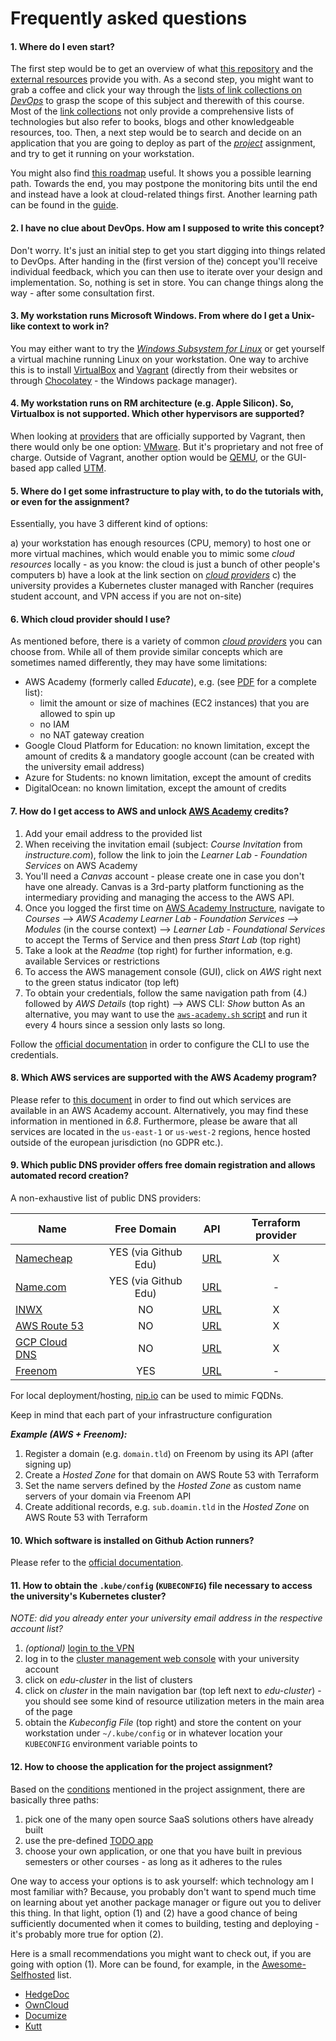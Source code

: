 Frequently asked questions
==========================


#### 1. Where do I even start?

The first step would be to get an overview of what [this repository](./README.md#table-of-contents) and the
[external resources](./README.md#external-resources) provide you with. As a second step, you might want to grab
a coffee and click your way through the [lists of link collections on *DevOps*](./links.md#devops) to grasp the
scope of this subject and therewith of this course. Most of the [link collections](./links.md#devops) not only
provide a comprehensive lists of technologies but also refer to books, blogs and other knowledgeable resources, too.
Then, a next step would be to search and decide on an application that you are going to deploy as part of the
[*project*](./assignments/project.md) assignment, and try to get it running on your workstation.

You might also find [this roadmap](https://roadmap.sh/devops) useful. It shows you a possible learning path. Towards
the end, you may postpone the monitoring bits until the end and instead have a look at cloud-related things first.
Another learning path can be found in the [guide](./guide/path.md).


#### 2. I have no clue about DevOps. How am I supposed to write this concept?

Don't worry. It's just an initial step to get you start digging into things related to DevOps. After handing in the
(first version of the) concept you'll receive individual feedback, which you can then use to iterate over your design
and implementation. So, nothing is set in store. You can change things along the way - after some consultation first.


#### 3. My workstation runs Microsoft Windows. From where do I get a Unix-like context to work in?

You may either want to try the [*Windows Subsystem for Linux*](https://docs.microsoft.com/en-us/windows/wsl/install)
or get yourself a virtual machine running Linux on your workstation. One way to archive this is to install
[VirtualBox](https://www.virtualbox.org/wiki/Downloads) and [Vagrant](https://www.vagrantup.com/downloads)
(directly from their websites or through [Chocolatey](https://chocolatey.org/) - the Windows package manager).


#### 4. My workstation runs on RM architecture (e.g. Apple Silicon). So, Virtualbox is not supported. Which other hypervisors are supported?

When looking at [providers](https://www.vagrantup.com/docs/providers) that are officially supported by Vagrant, then 
there would only be one option: [VMware](https://www.vmware.com/products/fusion.html). But it's proprietary and not free
of charge. Outside of Vagrant, another option would be [QEMU](https://formulae.brew.sh/formula/qemu), or the GUI-based
app called [UTM](https://mac.getutm.app/).


#### 5. Where do I get some infrastructure to play with, to do the tutorials with, or even for the assignment?

Essentially, you have 3 different kind of options:

a) your workstation has enough resources (CPU, memory) to host one or more virtual machines, which would enable you
   to mimic some *cloud resources* locally - as you know: the cloud is just a bunch of other people's computers
b) have a look at the link section on [*cloud providers*](./links.md#providers)
c) the university provides a Kubernetes cluster managed with Rancher (requires student account, and VPN access if you
   are not on-site)


#### 6. Which cloud provider should I use?

As mentioned before, there is a variety of common [*cloud providers*](./links.md#providers) you can choose from.
While all of them provide similar concepts which are sometimes named differently, they may have some limitations:

* AWS Academy (formerly called *Educate*), e.g. (see [PDF](./.assets/AWS-Academy-Learner-Lab_Foundational-Services_20211002.pdf)
  for a complete list):
  * limit the amount or size of machines (EC2 instances) that you are allowed to spin up
  * no IAM
  * no NAT gateway creation
* Google Cloud Platform for Education: no known limitation, except the amount of credits & a mandatory google
  account (can be created with the university email address)
* Azure for Students: no known limitation, except the amount of credits
* DigitalOcean: no known limitation, except the amount of credits


#### 7. How do I get access to AWS and unlock [AWS Academy](https://aws.amazon.com/training/awsacademy/) credits?

1. Add your email address to the provided list
2. When receiving the invitation email (subject: *Course Invitation* from *instructure.com*), follow the link to join
   the *Learner Lab - Foundation Services* on AWS Academy
3. You'll need a *Canvas* account - please create one in case you don't have one already. Canvas is a 3rd-party platform
   functioning as the intermediary providing and managing the access to the AWS API.
4. Once you logged the first time on [AWS Academy Instructure](https://awsacademy.instructure.com/login/canvas),
   navigate to *Courses* --> *AWS Academy Learner Lab - Foundation Services* --> *Modules* (in the course context) --> 
   *Learner Lab - Foundational Services* to accept the Terms of Service and then press *Start Lab* (top right)
5. Take a look at the *Readme* (top right) for further information, e.g. available Services or restrictions
6. To access the AWS management console (GUI), click on *AWS* right next to the green status indicator (top left)
7. To obtain your credentials, follow the same navigation path from (4.) followed by *AWS Details* (top right) --> AWS
   CLI: *Show* button
   As an alternative, you may want to use the 
   [`aws-academy.sh` script](https://github.com/lucendio/lecture-devops-code/blob/master/hack/aws-academy.sh)
   and run it every 4 hours since a session only lasts so long.

Follow the [official documentation](https://docs.aws.amazon.com/cli/latest/userguide/cli-configure-files.html) in order
to configure the CLI to use the credentials.


#### 8. Which AWS services are supported with the AWS Academy program?

Please refer to [this document](./.assets/AWS-Academy-Learner-Lab_Foundational-Services_20211002.pdf) in order to find
out which services are available in an AWS Academy account. Alternatively, you may find these information in mentioned
in *6.8*. Furthermore, please be aware that all services are located in the `us-east-1` or `us-west-2` regions, hence
hosted outside of the european jurisdiction (no GDPR etc.).


#### 9. Which public DNS provider offers free domain registration and allows automated record creation?

A non-exhaustive list of public DNS providers:

| Name                                             | Free Domain            | API                                                                          | Terraform provider |
|--------------------------------------------------|:----------------------:|------------------------------------------------------------------------------|:------------------:|
| [Namecheap](https://www.namecheap.com)           | YES (via Github Edu)   | [URL](https://www.namecheap.com/support/api/intro/)                          |  X                 |
| [Name.com](https://www.name.com)                 | YES (via Github Edu)   | [URL](https://www.name.com/api-docs)                                         |  -                 |
| [INWX](https://www.inwx.de/en)                   | NO                     | [URL](https://www.inwx.de/en/offer/api)                                      |  X                 |
| [AWS Route 53](https://aws.amazon.com/route53/)  | NO                     | [URL](https://docs.aws.amazon.com/Route53/latest/APIReference/Welcome.html)  |  X                 |
| [GCP Cloud DNS](https://cloud.google.com/dns)    | NO                     | [URL](https://cloud.google.com/dns/docs/apis)                                |  X                 |
| [Freenom](https://freenom.com)                   | YES                    | [URL](https://www.freenom.com/en/freenom-api.html)                           |  -                 |

For local deployment/hosting, [nip.io](https://nip.io) can be used to mimic FQDNs. 

Keep in mind that each part of your infrastructure configuration 

__*Example (AWS + Freenom):*__

1. Register a domain (e.g. `domain.tld`) on Freenom by using its API (after signing up)
2. Create a *Hosted Zone* for that domain on AWS Route 53 with Terraform
3. Set the name servers defined by the *Hosted Zone* as custom name servers of your domain via Freenom API
4. Create additional records, e.g. `sub.doamin.tld` in the *Hosted Zone* on AWS Route 53 with Terraform


#### 10. Which software is installed on Github Action runners?

Please refer to the [official documentation](https://docs.github.com/en/actions/using-github-hosted-runners/about-github-hosted-runners#preinstalled-software).


#### 11. How to obtain the `.kube/config` (`KUBECONFIG`) file necessary to access the university's Kubernetes cluster?

*NOTE: did you already enter your university email address in the respective account list?*

1. *(optional)* [login to the VPN](https://doku.bht-berlin.de/zugang/vpn)
2. log in to the [cluster management web console](https://rancher.ris.beuth-hochschule.de)
   with your university account 
3. click on *edu-cluster* in the list of clusters
4. click on *cluster* in the main navigation bar (top left next to *edu-cluster*) - you should see
   some kind of resource utilization meters in the main area of the page
5. obtain the *Kubeconfig File* (top right) and store the content on your workstation under `~/.kube/config`
   or in whatever location your `KUBECONFIG` environment variable points to


#### 12. How to choose the application for the project assignment?

Based on the [conditions](./assignments/project.md#application-conditions) mentioned in the project assignment,
there are basically three paths: 

1. pick one of the many open source SaaS solutions others have already built
2. use the pre-defined [TODO app](https://github.com/lucendio/lecture-devops-app)
3. choose your own application, or one that you have built in previous semesters or other courses - as long as it
   adheres to the rules

One way to access your options is to ask yourself: which technology am I most familiar with? Because, you probably
don't want to spend much time on learning about yet another package manager or figure out you to deliver this thing.
In that light, option (1) and (2) have a good chance of being sufficiently documented when it comes to building, testing
and deploying - it's probably more true for option (2).

Here is a small recommendations you might want to check out, if you are going with option (1). More can be found,
for example, in the [Awesome-Selfhosted](https://github.com/awesome-selfhosted/awesome-selfhosted) list.

* [HedgeDoc](https://github.com/hedgedoc/hedgedoc)
* [OwnCloud](https://github.com/owncloud/core)
* [Documize](https://github.com/documize/community)
* [Kutt](https://github.com/thedevs-network/kutt)
